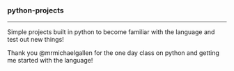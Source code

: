 ### python-projects
---
Simple projects built in python to become familiar with the language and test out new things!

Thank you @mrmichaelgallen for the one day class on python and getting me started with the language!
